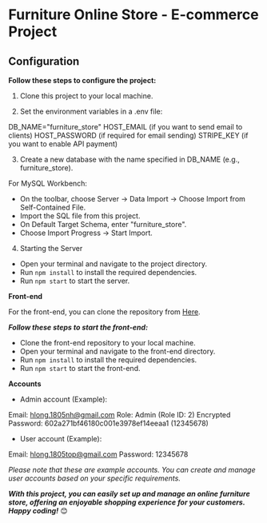 # Furniture Online Store - E-commerce Project
## Configuration
**Follow these steps to configure the project:**

1. Clone this project to your local machine.

2. Set the environment variables in a .env file:

DB_NAME="furniture_store"
HOST_EMAIL (if you want to send email to clients)
HOST_PASSWORD (if required for email sending)
STRIPE_KEY (if you want to enable API payment)

3. Create a new database with the name specified in DB_NAME (e.g., furniture_store).

For MySQL Workbench:

* On the toolbar, choose Server -> Data Import -> Choose Import from Self-Contained File.
* Import the SQL file from this project.
* On Default Target Schema, enter "furniture_store".
* Choose Import Progress -> Start Import.

4. Starting the Server

* Open your terminal and navigate to the project directory.
* Run `npm install` to install the required dependencies.
* Run `npm start` to start the server.

**Front-end**

For the front-end, you can clone the repository from [Here](https://github.com/hlong19it3/Furniture_FE).

***Follow these steps to start the front-end:***

* Clone the front-end repository to your local machine.
* Open your terminal and navigate to the front-end directory.
* Run `npm install` to install the required dependencies.
* Run `npm start` to start the front-end.

**Accounts**
* Admin account (Example):

Email: hlong.1805nh@gmail.com
Role: Admin (Role ID: 2)
Encrypted Password: 602a271bf46180c001e3978ef14eeaa1 (12345678)

* User account (Example):

Email: hlong.1805top@gmail.com
Password: 12345678

*Please note that these are example accounts. You can create and manage user accounts based on your specific requirements.*

***With this project, you can easily set up and manage an online furniture store, offering an enjoyable shopping experience for your customers. Happy coding!*** 😊
